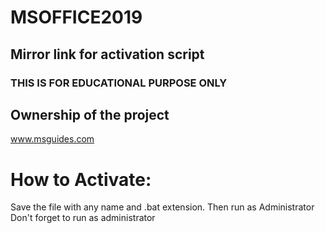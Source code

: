 # MSOFFICE2019
## Mirror link for activation script

### THIS IS FOR EDUCATIONAL PURPOSE ONLY

## Ownership of the project
www.msguides.com

# How to Activate:
Save the file with any name and .bat extension. Then run as Administrator
Don't forget to run as administrator
